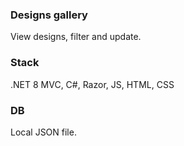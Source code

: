 ### Designs gallery
View designs, filter and update.

### Stack
.NET 8 MVC, C#, Razor, JS, HTML, CSS

### DB
Local JSON file.

